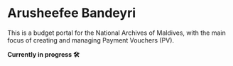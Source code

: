 # Arusheefee Bandeyri

This is a budget portal for the National Archives of Maldives, with the main focus of creating and managing Payment Vouchers (PV).

<b>Currently in progress 🛠️</b>